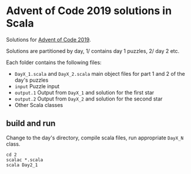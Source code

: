 # Advent of Code 2019 solutions in Scala

Solutions for [Advent of Code 2019](https://adventofcode.com/2019).

Solutions are partitioned by day, 1/ contains day 1 puzzles, 2/ day 2 etc.

Each folder contains the following files:
* `DayX_1.scala` and `DayX_2.scala` main object files for part 1 and 2 of the day's puzzles
* `input` Puzzle input
* `output.1` Output from `DayX_1` and solution for the first star
* `output.2` Output from `DayX_2` and solution for the second star
* Other Scala classes

## build and run
Change to the day's directory, compile scala files, run appropriate `DayX_N` class.

```
cd 2
scalac *.scala
scala Day2_1
````
